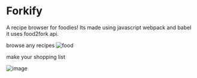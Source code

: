# Forkify
A recipe browser for foodies!
Its made using javascript webpack and babel
it uses food2fork api.

browse any recipes
![food](https://user-images.githubusercontent.com/46229364/64808389-cbb55900-d5b4-11e9-8d5b-79fd1c8f6c6b.PNG)

make your shopping list

![image](https://user-images.githubusercontent.com/46229364/64808512-0d460400-d5b5-11e9-9174-1e833df9a2b5.png)


